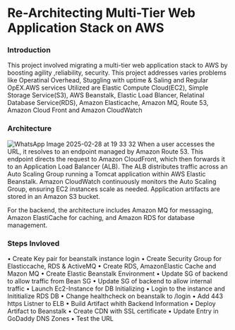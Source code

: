 # Re-Architecting Multi-Tier Web Application Stack on AWS
### Introduction
This project involved migrating a multi-tier web application stack to AWS by boosting agility ,reliability, security. This project addresses varies problems like Operatinal Overhead, Stuggling with uptime & Saling and Regular OpEX.AWS services Utilized are Elastic Compute Cloud(EC2), Simple Storage Service(S3), AWS Beanstalk, Elastic Load Blancer, Relatinal Database Service(RDS), Amazon Elasticache, Amazon MQ, Route 53, Amazon Cloud Front and Amazon CloudWatch 

### Architecture
![WhatsApp Image 2025-02-28 at 19 33 32](https://github.com/user-attachments/assets/712f14c1-d511-44ff-8074-2b755bd7432c)
When a user accesses the URL, it resolves to an endpoint managed by Amazon Route 53. This endpoint directs the request to Amazon CloudFront, which then forwards it to an Application Load Balancer (ALB). The ALB distributes traffic across an Auto Scaling Group running a Tomcat application within AWS Elastic Beanstalk. Amazon CloudWatch continuously monitors the Auto Scaling Group, ensuring EC2 instances scale as needed. Application artifacts are stored in an Amazon S3 bucket.

For the backend, the architecture includes Amazon MQ for messaging, Amazon ElastiCache for caching, and Amazon RDS for database management.

### Steps Invloved
• Create Key pair for beanstalk instance login
• Create Security Group for Elasticcache, RDS & ActiveMQ
• Create RDS, AmazonElastic Cache and Mazon MQ
• Create Elastic Beanstalk Environment
• Update SG of backend to allow traffic from Bean SG
• Update SG of backend to allow internal traffic
• Launch Ec2-Instance for DB Initializing
• Login to the instance and Inititialize RDS DB
• Change healthcheck on beanstalk to /login
• Add 443 https Listner to ELB
• Build Artifact whith Backend Information
• Deploy Artifact to Beanstalk
• Create CDN with SSL certificate
• Update Entry in GoDaddy DNS Zones
• Test the URL
